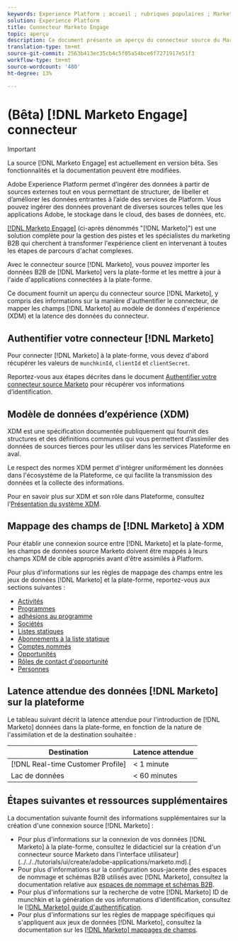 ```yaml
---
keywords: Experience Platform ; accueil ; rubriques populaires ; Marketo Engage ; marketing à engager ; marketing
solution: Experience Platform
title: Connecteur Marketo Engage
topic: aperçu
description: Ce document présente un aperçu du connecteur source du Marketo Engage, y compris des informations sur son authentification, son mappage et sa latence des données.
translation-type: tm+mt
source-git-commit: 2563b413ec35cb4c5f05a54bce6f7271917e51f3
workflow-type: tm+mt
source-wordcount: '480'
ht-degree: 13%

---
```



# (Bêta) [!DNL Marketo Engage] connecteur

>[!IMPORTANT]
>
>La source [!DNL Marketo Engage] est actuellement en version bêta. Ses fonctionnalités et la documentation peuvent être modifiées.

Adobe Experience Platform permet d’ingérer des données à partir de sources externes tout en vous permettant de structurer, de libeller et d’améliorer les données entrantes à l’aide des services de Platform. Vous pouvez ingérer des données provenant de diverses sources telles que les applications Adobe, le stockage dans le cloud, des bases de données, etc.

[[!DNL Marketo Engage]](https://www.marketo.com/software/) (ci-après dénommés &quot;[!DNL Marketo]&quot;) est une solution complète pour la gestion des pistes et les spécialistes du marketing B2B qui cherchent à transformer l&#39;expérience client en intervenant à toutes les étapes de parcours d&#39;achat complexes.

Avec le connecteur source [!DNL Marketo], vous pouvez importer les données B2B de [!DNL Marketo] vers la plate-forme et les mettre à jour à l&#39;aide d&#39;applications connectées à la plate-forme.

Ce document fournit un aperçu du connecteur source [!DNL Marketo], y compris des informations sur la manière d&#39;authentifier le connecteur, de mapper les champs [!DNL Marketo] au modèle de données d&#39;expérience (XDM) et la latence des données du connecteur.

## Authentifier votre connecteur [!DNL Marketo]

Pour connecter [!DNL Marketo] à la plate-forme, vous devez d&#39;abord récupérer les valeurs de `munchkinId`, `clientId` et `clientSecret`.

Reportez-vous aux étapes décrites dans le document [Authentifier votre connecteur source Marketo](./marketo-auth.md) pour récupérer vos informations d’identification.

## Modèle de données d’expérience (XDM)

XDM est une spécification documentée publiquement qui fournit des structures et des définitions communes qui vous permettent d’assimiler des données de sources tierces pour les utiliser dans les services Plateforme en aval.

Le respect des normes XDM permet d&#39;intégrer uniformément les données dans l&#39;écosystème de la Plateforme, ce qui facilite la transmission des données et la collecte des informations.

Pour en savoir plus sur XDM et son rôle dans Plateforme, consultez l&#39;[Présentation du système XDM](../../../../xdm/home.md).

## Mappage des champs de [!DNL Marketo] à XDM

Pour établir une connexion source entre [!DNL Marketo] et la plate-forme, les champs de données source Marketo doivent être mappés à leurs champs XDM de cible appropriés avant d&#39;être assimilés à Platform.

Pour plus d&#39;informations sur les règles de mappage des champs entre les jeux de données [!DNL Marketo] et la plate-forme, reportez-vous aux sections suivantes :

* [Activités](../mapping/marketo.md#activities)
* [Programmes](../mapping/marketo.md#programs)
* [adhésions au programme](../mapping/marketo.md#program-memberships)
* [Sociétés](../mapping/marketo.md#companies)
* [Listes statiques](../mapping/marketo.md#static-lists)
* [Abonnements à la liste statique](../mapping/marketo.md#static-list-memberships)
* [Comptes nommés](../mapping/marketo.md#named-accounts)
* [Opportunités](../mapping/marketo.md#opportunities)
* [Rôles de contact d&#39;opportunité](../mapping/marketo.md#opportunity-contact-roles)
* [Personnes](../mapping/marketo.md#persons)

## Latence attendue des données [!DNL Marketo] sur la plateforme

Le tableau suivant décrit la latence attendue pour l&#39;introduction de [!DNL Marketo] données dans la plate-forme, en fonction de la nature de l&#39;assimilation et de la destination souhaitée :

| Destination | Latence attendue |
| ----------- | ---------------- |
| [!DNL Real-time Customer Profile] | &lt; 1 minute |
| Lac de données | &lt; 60 minutes |

## Étapes suivantes et ressources supplémentaires

La documentation suivante fournit des informations supplémentaires sur la création d&#39;une connexion source [!DNL Marketo] :

* Pour plus d&#39;informations sur la connexion de vos données [!DNL Marketo] à la plate-forme, consultez le didacticiel sur la création d&#39;un connecteur source Marketo dans l&#39;interface utilisateur](../../../tutorials/ui/create/adobe-applications/marketo.md).[
* Pour plus d&#39;informations sur la configuration sous-jacente des espaces de nommage et schémas B2B utilisés avec [!DNL Marketo], consultez la documentation relative aux [espaces de nommage et schémas B2B](./marketo-namespaces.md).
* Pour plus d&#39;informations sur la recherche de votre [!DNL Marketo] ID de munchkin et la génération de vos informations d&#39;identification, consultez le [[!DNL Marketo] guide d&#39;authentification](./marketo-auth.md).
* Pour plus d&#39;informations sur les règles de mappage spécifiques qui s&#39;appliquent aux jeux de données [!DNL Marketo], consultez la documentation sur les [[!DNL Marketo] mappages de champs](../mapping/marketo.md).